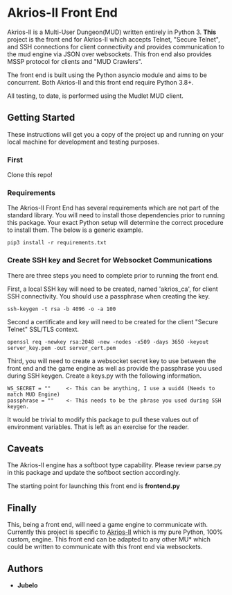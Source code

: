 # Akrios-II Front End

Akrios-II is a Multi-User Dungeon(MUD) written entirely in Python 3.  **This** project is the front end for Akrios-II which
accepts Telnet, "Secure Telnet", and SSH connections for client connectivity and provides communication to the mud engine via JSON over websockets.  This fron end  also provides MSSP protocol for clients and "MUD Crawlers".  

The front end is built using the Python asyncio module and aims to be concurrent. Both Akrios-II and this front end require Python 3.8+.

All testing, to date, is performed using the Mudlet MUD client.



## Getting Started

These instructions will get you a copy of the project up and running on your local machine for development and testing purposes.

### First

Clone this repo!

### Requirements

The Akrios-II Front End has several requirements which are not part of the standard library.  You will need to install those dependencies prior to running this package.  Your exact Python setup will determine the correct procedure to install them.  The below is a generic example.

```
pip3 install -r requirements.txt
```

### Create SSH key and Secret for Websocket Communications

There are three steps you need to complete prior to running the front end.  

First, a local SSH key will need to be created, named 'akrios_ca', for client SSH connectivity.  You should use a passphrase when creating the key.

```
ssh-keygen -t rsa -b 4096 -o -a 100
```

Second a certificate and key will need to be created for the client "Secure Telnet" SSL/TLS context.

```
openssl req -newkey rsa:2048 -new -nodes -x509 -days 3650 -keyout server_key.pem -out server_cert.pem
```

Third, you will need to create a websocket secret key to use between the front end and the game engine as well as provide the passphrase you used during SSH keygen.  Create a keys.py with the following information.

```
WS_SECRET = ""     <- This can be anything, I use a uuid4 (Needs to match MUD Engine)
passphrase = ""    <- This needs to be the phrase you used during SSH keygen.
```

It would be trivial to modify this package to pull these values out of environment variables.  That is left as an exercise for the reader.


## Caveats

The Akrios-II engine has a softboot type capability. Please review parse.py in this package and update the softboot section accordingly.

The starting point for launching this front end is **frontend.py**
## Finally

This, being a front end, will need a game engine to communicate with.  Currently this project is specific to [Akrios-II](https://github.com/bdubyapee/akrios-ii) which is my pure Python, 100% custom, engine.  This front end can be adapted to any other MU* which could be written to communicate with this front end via websockets.

## Authors

* **Jubelo**

